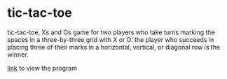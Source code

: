 # tic-tac-toe

tic-tac-toe, Xs and Os game for two players who take turns marking the spaces in a three-by-three grid with X or O. 
the player who succeeds in placing three of their marks in a horizontal, vertical, or diagonal row is the winner.

<a href="https://teja0o8.github.io/tic-tac-toe/src/" target="_blank" class="logo">link</a> to view the program
